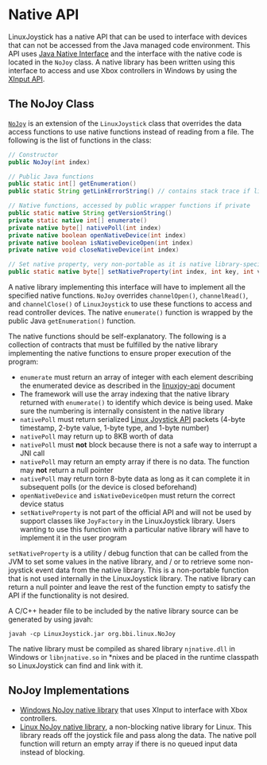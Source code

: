# Native API

LinuxJoystick has a native API that can be used to interface with devices that can not be accessed from the Java managed code environment. This API uses [Java Native Interface](http://docs.oracle.com/javase/7/docs/technotes/guides/jni/) and the interface with the native code is located in the `NoJoy` class. A native library has been written using this interface to access and use Xbox controllers in Windows by using the [XInput API](https://msdn.microsoft.com/en-us/library/windows/desktop/hh405053(v=vs.85).aspx).

## The NoJoy Class

[`NoJoy`](LinuxJoystick/src/org/bbi/linuxjoy/NoJoy.java) is an extension of the `LinuxJoystick` class that overrides the data access functions to use native functions instead of reading from a file. The following is the list of functions in the class:

```java
// Constructor
public NoJoy(int index)

// Public Java functions
public static int[] getEnumeration()
public static String getLinkErrorString() // contains stack trace if linking failed

// Native functions, accessed by public wrapper functions if private
public static native String getVersionString()
private static native int[] enumerate()
private native byte[] nativePoll(int index)
private native boolean openNativeDevice(int index)
private native boolean isNativeDeviceOpen(int index)
private native void closeNativeDevice(int index)

// Set native property, very non-portable as it is native library-specific
public static native byte[] setNativeProperty(int index, int key, int value)
```

A native library implementing this interface will have to implement all the specified native functions. `NoJoy` overrides `channelOpen()`, `channelRead()`, and `channelClose()` of `LinuxJoystick` to use these functions to access and read controller devices. The native `enumerate()` function is wrapped by the public Java `getEnumeration()` function.

The native functions should be self-explanatory. The following is a collection of contracts that must be fulfilled by the native library implementing the native functions to ensure proper execution of the program:
- `enumerate` must return an array of integer with each element describing the enumerated device as described in the [linuxjoy-api](linuxjoy-api.md) document
- The framework will use the array indexing that the native library returned with `enumerate()` to identify which device is being used. Make sure the numbering is internally consistent in the native library
- `nativePoll` must return serialized [Linux Joystick API](https://www.kernel.org/doc/Documentation/input/joystick-api.txt) packets (4-byte timestamp, 2-byte value, 1-byte type, and 1-byte number)
- `nativePoll` may return up to 8KB worth of data
- `nativePoll` must **not** block because there is not a safe way to interrupt a JNI call
- `nativePoll` may return an empty array if there is no data. The function may **not** return a null pointer
- `nativePoll` may return torn 8-byte data as long as it can complete it in subsequent polls (or the device is closed beforehand)
- `openNativeDevice` and `isNativeDeviceOpen` must return the correct device status
- `setNativeProperty` is not part of the official API and will not be used by support classes like `JoyFactory` in the LinuxJoystick library. Users wanting to use this function with a particular native library will have to implement it in the user program

`setNativeProperty` is a utility / debug function that can be called from the JVM to set some values in the native library, and / or to retrieve some non-joystick event data from the native library. This is a non-portable function that is not used internally in the LinuxJoystick library. The native library can return a null pointer and leave the rest of the function empty to satisfy the API if the functionality is not desired.

A C/C++ header file to be included by the native library source can be generated by using javah:

```
javah -cp LinuxJoystick.jar org.bbi.linux.NoJoy
```

The native library must be compiled as shared library `njnative.dll` in Windows or `libnjnative.so` in *nixes and be placed in the runtime classpath so LinuxJoystick can find and link with it.

## NoJoy Implementations

- [Windows NoJoy native library](windows.md) that uses XInput to interface with Xbox controllers.
- [Linux NoJoy native library](LinuxJoystick/native/njnative-linux), a non-blocking native library for Linux. This library reads off the joystick file and pass along the data. The native poll function will return an empty array if there is no queued input data instead of blocking.
